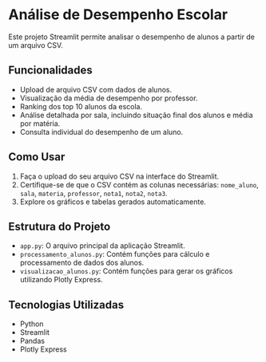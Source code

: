 # Análise de Desempenho Escolar

Este projeto Streamlit permite analisar o desempenho de alunos a partir de um arquivo CSV.

## Funcionalidades
- Upload de arquivo CSV com dados de alunos.
- Visualização da média de desempenho por professor.
- Ranking dos top 10 alunos da escola.
- Análise detalhada por sala, incluindo situação final dos alunos e média por matéria.
- Consulta individual do desempenho de um aluno.

## Como Usar
1. Faça o upload do seu arquivo CSV na interface do Streamlit.
2. Certifique-se de que o CSV contém as colunas necessárias: `nome_aluno`, `sala`, `materia`, `professor`, `nota1`, `nota2`, `nota3`.
3. Explore os gráficos e tabelas gerados automaticamente.

## Estrutura do Projeto
- `app.py`: O arquivo principal da aplicação Streamlit.
- `processamento_alunos.py`: Contém funções para cálculo e processamento de dados dos alunos.
- `visualizacao_alunos.py`: Contém funções para gerar os gráficos utilizando Plotly Express.

## Tecnologias Utilizadas
- Python
- Streamlit
- Pandas
- Plotly Express
